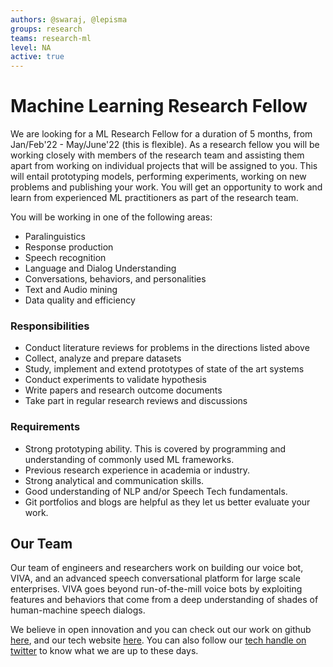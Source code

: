 ```yaml
---
authors: @swaraj, @lepisma
groups: research
teams: research-ml
level: NA
active: true
---
```


# Machine Learning Research Fellow

We are looking for a ML Research Fellow for a duration of 5 months, from
Jan/Feb'22 - May/June'22 (this is flexible). As a research fellow you will be
working closely with members of the research team and assisting them apart from
working on individual projects that will be assigned to you. This will entail
prototyping models, performing experiments, working on new problems and
publishing your work. You will get an opportunity to work and learn from
experienced ML practitioners as part of the research team.

You will be working in one of the following areas:

+ Paralinguistics
+ Response production
+ Speech recognition
+ Language and Dialog Understanding
+ Conversations, behaviors, and personalities
+ Text and Audio mining
+ Data quality and efficiency

### Responsibilities 

+ Conduct literature reviews for problems in the directions listed above
+ Collect, analyze and prepare datasets
+ Study, implement and extend prototypes of state of the art systems
+ Conduct experiments to validate hypothesis 
+ Write papers and research outcome documents
+ Take part in regular research reviews and discussions

### Requirements

+ Strong prototyping ability. This is covered by programming and understanding
  of commonly used ML frameworks.
+ Previous research experience in academia or industry.
+ Strong analytical and communication skills.
+ Good understanding of NLP and/or Speech Tech fundamentals.
+ Git portfolios and blogs are helpful as they let us better evaluate your work.

## Our Team

Our team of engineers and researchers work on building our voice bot, VIVA, and
an advanced speech conversational platform for large scale enterprises. VIVA
goes beyond run-of-the-mill voice bots by exploiting features and behaviors that
come from a deep understanding of shades of human-machine speech dialogs.

We believe in open innovation and you can check out our work on github [here](https://github.com/skit-ai), and
our tech website [here](https://tech.skit.ai/). You can also follow our [tech handle on twitter](https://twitter.com/SkitTech/) to know
what we are up to these days.
